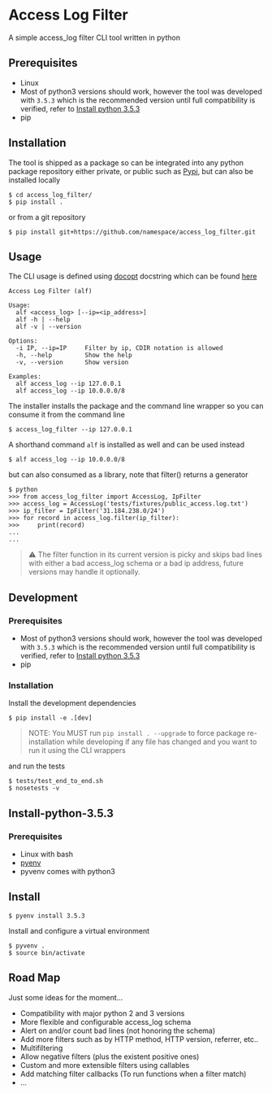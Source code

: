 # Access Log Filter
A simple access_log filter CLI tool written in python

## Prerequisites
- Linux
- Most of python3 versions should work, however the tool was developed with `3.5.3` which is the recommended version until full compatibility is verified, refer to [Install python 3.5.3](##Install-python-3.5.3)
- pip

## Installation
The tool is shipped as a package so can be integrated into any python package repository either private, or public such as [Pypi](https://pypi.python.org/pypi), but can also be installed locally
```
$ cd access_log_filter/
$ pip install .
```

or from a git repository
```
$ pip install git+https://github.com/namespace/access_log_filter.git
```

## Usage
The CLI usage is defined using [docopt](http://docopt.org/) docstring which can be found [here](./access_log_filter/cli.py)

```
Access Log Filter (alf)

Usage:
  alf <access_log> [--ip=<ip_address>]
  alf -h | --help
  alf -v | --version

Options:
  -i IP, --ip=IP     Filter by ip, CDIR notation is allowed
  -h, --help         Show the help
  -v, --version      Show version

Examples:
  alf access_log --ip 127.0.0.1
  alf access_log --ip 10.0.0.0/8
```

The installer installs the package and the command line wrapper so you can consume it from the command line
```
$ access_log_filter --ip 127.0.0.1
```

A shorthand command `alf` is installed as well and can be used instead
```
$ alf access_log --ip 10.0.0.0/8
```

but can also consumed as a library, note that filter() returns a generator
```
$ python
>>> from access_log_filter import AccessLog, IpFilter
>>> access_log = AccessLog('tests/fixtures/public_access.log.txt')
>>> ip_filter = IpFilter('31.184.238.0/24')
>>> for record in access_log.filter(ip_filter):
>>>     print(record)
...
...
```

> :warning: The filter function in its current version is picky and skips bad lines with either a bad access_log schema or a bad ip address, future versions may handle it optionally.

## Development

### Prerequisites
- Most of python3 versions should work, however the tool was developed with `3.5.3` which is the recommended version until full compatibility is verified, refer to [Install python 3.5.3](##Install-python-3.5.3)
- pip

### Installation
Install the development dependencies
```
$ pip install -e .[dev]
```
> NOTE: You MUST run `pip install . --upgrade` to force package re-installation while developing if any file has changed and you want to run it using the CLI wrappers

and run the tests
```
$ tests/test_end_to_end.sh
$ nosetests -v
```

## Install-python-3.5.3

### Prerequisites
- Linux with bash
- [pyenv](https://github.com/pyenv/pyenv)
- pyvenv comes with python3

## Install
```
$ pyenv install 3.5.3
```

Install and configure a virtual environment
```
$ pyvenv .
$ source bin/activate
```

## Road Map
Just some ideas for the moment...

- Compatibility with major python 2 and 3 versions
- More flexible and configurable access_log schema
- Alert on and/or count bad lines (not honoring the schema)
- Add more filters such as by HTTP method, HTTP version, referrer, etc..
- Multifiltering
- Allow negative filters (plus the existent positive ones)
- Custom and more extensible filters using callables
- Add matching filter callbacks (To run functions when a filter match)
- ...
